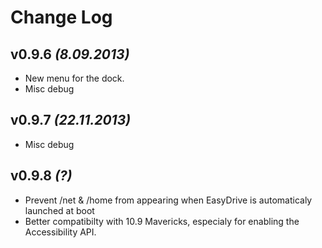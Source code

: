 Change Log
===

v0.9.6 *(8.09.2013)*
---
 * New menu for the dock.
 * Misc debug


v0.9.7 *(22.11.2013)*
---
 * Misc debug


v0.9.8 *(?)*
---
* Prevent /net & /home from appearing when EasyDrive is automaticaly launched at boot 
* Better compatibilty with 10.9 Mavericks, especialy for enabling the Accessibility API.